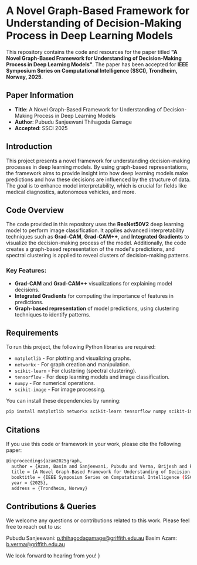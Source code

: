 # A Novel Graph-Based Framework for Understanding of Decision-Making Process in Deep Learning Models

This repository contains the code and resources for the paper titled **"A Novel Graph-Based Framework for Understanding of Decision-Making Process in Deep Learning Models"**. The paper has been accepted for **IEEE Symposium Series on Computational Intelligence (SSCI), Trondheim, Norway, 2025**.

## Paper Information

- **Title**: A Novel Graph-Based Framework for Understanding of Decision-Making Process in Deep Learning Models
- **Author**: Pubudu Sanjeewani Thihagoda Gamage
- **Accepted**: SSCI 2025

## Introduction

This project presents a novel framework for understanding decision-making processes in deep learning models. By using graph-based representations, the framework aims to provide insight into how deep learning models make predictions and how these decisions are influenced by the structure of data. The goal is to enhance model interpretability, which is crucial for fields like medical diagnostics, autonomous vehicles, and more.

## Code Overview

The code provided in this repository uses the **ResNet50V2** deep learning model to perform image classification. It applies advanced interpretability techniques such as **Grad-CAM**, **Grad-CAM++**, and **Integrated Gradients** to visualize the decision-making process of the model. Additionally, the code creates a graph-based representation of the model's predictions, and spectral clustering is applied to reveal clusters of decision-making patterns.

### Key Features:
- **Grad-CAM** and **Grad-CAM++** visualizations for explaining model decisions.
- **Integrated Gradients** for computing the importance of features in predictions.
- **Graph-based representation** of model predictions, using clustering techniques to identify patterns.

## Requirements

To run this project, the following Python libraries are required:

- `matplotlib` - For plotting and visualizing graphs.
- `networkx` - For graph creation and manipulation.
- `scikit-learn` - For clustering (spectral clustering).
- `tensorflow` - For deep learning models and image classification.
- `numpy` - For numerical operations.
- `scikit-image` - For image processing.

You can install these dependencies by running:

```bash
pip install matplotlib networkx scikit-learn tensorflow numpy scikit-image
```

## Citations

If you use this code or framework in your work, please cite the following paper:

```bash
@inproceedings{azam2025graph,
  author = {Azam, Basim and Sanjeewani, Pubudu and Verma, Brijesh and Rahman, Ashfaqur and Wang, Lipo},
  title = {A Novel Graph-Based Framework for Understanding of Decision-Making Process in Deep Learning Models},
  booktitle = {IEEE Symposium Series on Computational Intelligence (SSCI)},
  year = {2025},
  address = {Trondheim, Norway}
```

## Contributions & Queries

We welcome any questions or contributions related to this work. Please feel free to reach out to us:

Pubudu Sanjeewani: p.thihagodagamage@griffith.edu.au
Basim Azam: b.verma@griffith.edu.au

We look forward to hearing from you!
}
